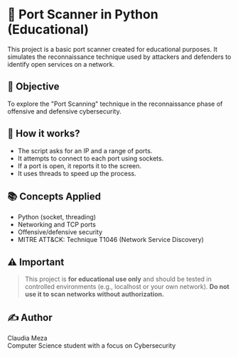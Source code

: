# 🔎 Port Scanner in Python (Educational)

This project is a basic port scanner created for educational purposes. It simulates the reconnaissance technique used by attackers and defenders to identify open services on a network.

## 🎯 Objective

To explore the "Port Scanning" technique in the reconnaissance phase of offensive and defensive cybersecurity.

## 🚀 How it works?

- The script asks for an IP and a range of ports.
- It attempts to connect to each port using sockets.
- If a port is open, it reports it to the screen.
- It uses threads to speed up the process.

## 📚 Concepts Applied

- Python (socket, threading)
- Networking and TCP ports
- Offensive/defensive security
- MITRE ATT&CK: Technique T1046 (Network Service Discovery)

## ⚠️ Important

> This project is **for educational use only** and should be tested in controlled environments (e.g., localhost or your own network). **Do not use it to scan networks without authorization.**

## ✍️ Author

Claudia Meza  
Computer Science student with a focus on Cybersecurity
